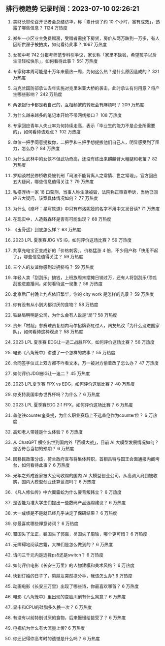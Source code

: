 
## 排行榜趋势 记录时间：2023-07-10 02:26:21
  
  1. 美财长耶伦召开记者会总结访华，称「累计谈了约 10 个小时，富有成效」，透露了哪些信息？ 1124 万热度
    
  2. 郑州一小区业主免费赠房，受赠者需接下房贷，房价从两万跌到一万多，有人因断供房子被拍卖，如何看待此事？ 1067 万热度
    
  3. 女孩中考 742 分报考师范专科引争议，家长称「家里不缺钱，希望孩子以后生活轻松快乐」，如何看待此事？ 551 万热度
    
  4. 专家称本周可能是十万年来最热一周，为何这么热？是什么原因造成的？ 321 万热度
    
  5. 乌克兰国防部承认去年实施对克里米亚大桥的袭击，此时承认有何用意？将产生哪些影响？ 242 万热度
    
  6. 两张银行卡都是我自己的，互相频繁的转账会有麻烦吗？ 209 万热度
    
  7. 为什么越来越多的笔记本开始不带网线接口？ 108 万热度
    
  8. 专家回应青年人失业率为何持续走高，表示「毕业生的能力不是企业所需要的」，如何看待该观点？ 102 万热度
    
  9. 单位一把手同意提拔你，二把手和三把手想提拔他们自己人，明显感受到了阻力，怎么办？ 84 万热度
    
  10. 为什么武林中的女侠不但武功奇高，还没有练出来麒麟臂大粗腿和老茧？ 82 万热度
    
  11. 罗翔谈村民修桥收费被判刑「司法不能背离人之常情、世之常理」，官方回应五大疑问，哪些信息值得关注？ 79 万热度
    
  12. 私搭浮桥一家 18 口获刑，当事人称生活被毁，法院称正审查申诉，当地已回应五大疑问，该案具体情况如何？ 77 万热度
    
  13. 为什么《崩坏：星穹铁道》中只有布洛妮娅的名字不用中文发音读? 71 万热度
    
  14. 在现实中，人造戴森环是否有可能出现？ 68 万热度
    
  15. 《玉骨遥》到底怎么样？ 63 万热度
    
  16. 2023 LPL 夏季赛JDG VS iG，如何评价这场比赛？ 59 万热度
    
  17. 共享充电宝正变成新的「价格刺客」，价格猛涨 4 倍，不少用户称「快用不起了」，哪些信息值得关注？ 59 万热度
    
  18. 三个人的友谊你感到过拥挤吗？ 59 万热度
    
  19. 年轻人卖「刮刮乐」搞钱，上班族周末摆摊日销过万，还有人将刮刮乐/顶呱刮搬进直播间，如何看待这一现象？ 59 万热度
    
  20. 北京后厂村晚上九点依旧繁华，你的 city work 是怎样的光景？ 59 万热度
    
  21. 你有没有从小到大都讨厌的食物？ 58 万热度
    
  22. 铁路局明明是公司，为什么会有人说是“局”? 58 万热度
    
  23. 贵州「村超」参赛球员复刻内马尔招牌彩虹过人，网友热议「为什么没进国家队」，如何看待这种观点？ 58 万热度
    
  24. 2023 LPL 夏季赛 EDG让一追二战胜FPX，如何评价这场比赛？ 56 万热度
    
  25. 电影《八角笼中》讲述了一个怎样的故事？ 55 万热度
    
  26. 合同签字仪式上双方都不咋看文本，万一被对方偷着改了怎么办？ 47 万热度
    
  27. 如何评价JDG被IG让一追二？ 45 万热度
    
  28. 2023 LPL夏季赛 FPX vs EDG，如何评价这局比赛？ 40 万热度
    
  29. 你支持我国申办世界杯吗？为什么？ 6 万热度
    
  30. 2023 LPL 夏季赛EDG 2:1 FPX，如何评价这场比赛？ 6 万热度
    
  31. 盖伦铁counter奎桑提，为什么职业赛场上不选盖伦作为counter位？ 6 万热度
    
  32. 高知老人带娃是什么体验？ 6 万热度
    
  33. 从 ChatGPT 横空出世到国内外「百模大战」，目前 AI 大模型发展情况如何？是否符合当初的预期？ 6 万热度
    
  34. 因移民政策分歧，荷兰政府宣布将集体辞职，首相吕特与国王会面通报内阁垮台，如何看待此事？ 6 万热度
    
  35. 光年之外成首家被大公司收购的国内 AI 大模型创业公司，从高调入局到被收购，国内大模型创业还算蓝海吗？ 6 万热度
    
  36. 《凡人修仙传》中六翼霜蚣为什么要背叛韩立？ 6 万热度
    
  37. 是否能为准大学生们提出一些数码产品选购建议？ 6 万热度
    
  38. 大一成绩是不是就已经几乎决定了保研结果？ 6 万热度
    
  39. 你最喜欢哪些禅意诗词？ 6 万热度
    
  40. 蜀国失了法正，魏国失了郭嘉，吴国失了周瑜，哪个更可惜？ 6 万热度
    
  41. 无障碍地阅读古籍，大神们是怎么做到的？ 6 万热度
    
  42. 请问三千元内是选择ps5还是switch？ 6 万热度
    
  43. 如何评价电影《长安三万里》的人物建模和美术风格？ 6 万热度
    
  44. 快到订婚的日子了，男朋友突然提分手，我该怎么办? 6 万热度
    
  45. 动画电影《长安三万里》出现了哪些诗，你最喜欢哪首？ 6 万热度
    
  46. 电影《八角笼中》里出现的变脸川剧有什么寓意？ 6 万热度
    
  47. 显卡和CPU的硅脂多久换一次？ 6 万热度
    
  48. 有没有以前特别讨厌的食物，后来慢慢给接受了？ 6 万热度
    
  49. 电视机为什么有大流量上传? 6 万热度
    
  50. 你还记得你高考时的遗憾是什么吗？ 6 万热度
    